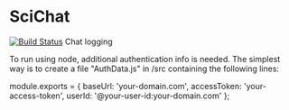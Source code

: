 # SciChat

[![Build Status](https://travis-ci.org/SciCatProject/SciChat.svg?branch=master)](https://travis-ci.org/SciCatProject/SciChat)
Chat logging

To run using node, additional authentication info is needed. The simplest way is to create a file "AuthData.js" in /src containing the following lines:

module.exports = {
  baseUrl: 'your-domain.com',
  accessToken: 'your-access-token',
  userId: '@your-user-id:your-domain.com'
};
